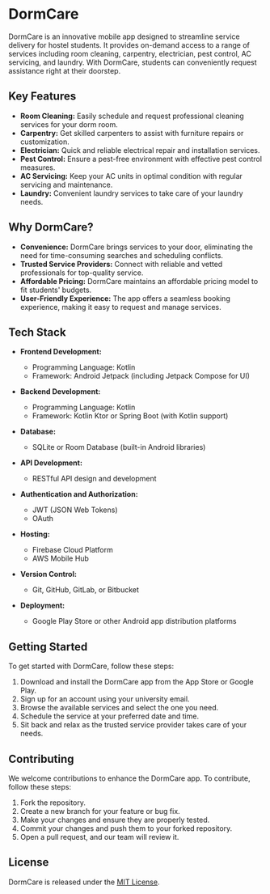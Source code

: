 # DormCare

DormCare is an innovative mobile app designed to streamline service delivery for hostel students. It provides on-demand access to a range of services including room cleaning, carpentry, electrician, pest control, AC servicing, and laundry. With DormCare, students can conveniently request assistance right at their doorstep.

## Key Features

- **Room Cleaning:** Easily schedule and request professional cleaning services for your dorm room.
- **Carpentry:** Get skilled carpenters to assist with furniture repairs or customization.
- **Electrician:** Quick and reliable electrical repair and installation services.
- **Pest Control:** Ensure a pest-free environment with effective pest control measures.
- **AC Servicing:** Keep your AC units in optimal condition with regular servicing and maintenance.
- **Laundry:** Convenient laundry services to take care of your laundry needs.

## Why DormCare?

- **Convenience:** DormCare brings services to your door, eliminating the need for time-consuming searches and scheduling conflicts.
- **Trusted Service Providers:** Connect with reliable and vetted professionals for top-quality service.
- **Affordable Pricing:** DormCare maintains an affordable pricing model to fit students' budgets.
- **User-Friendly Experience:** The app offers a seamless booking experience, making it easy to request and manage services.

## Tech Stack

- **Frontend Development:**
  - Programming Language: Kotlin
  - Framework: Android Jetpack (including Jetpack Compose for UI)

- **Backend Development:**
  - Programming Language: Kotlin
  - Framework: Kotlin Ktor or Spring Boot (with Kotlin support)

- **Database:**
  - SQLite or Room Database (built-in Android libraries)

- **API Development:**
  - RESTful API design and development

- **Authentication and Authorization:**
  - JWT (JSON Web Tokens)
  - OAuth

- **Hosting:**
  - Firebase Cloud Platform
  - AWS Mobile Hub

- **Version Control:**
  - Git, GitHub, GitLab, or Bitbucket

- **Deployment:**
  - Google Play Store or other Android app distribution platforms

## Getting Started

To get started with DormCare, follow these steps:

1. Download and install the DormCare app from the App Store or Google Play.
2. Sign up for an account using your university email.
3. Browse the available services and select the one you need.
4. Schedule the service at your preferred date and time.
5. Sit back and relax as the trusted service provider takes care of your needs.

## Contributing

We welcome contributions to enhance the DormCare app. To contribute, follow these steps:

1. Fork the repository.
2. Create a new branch for your feature or bug fix.
3. Make your changes and ensure they are properly tested.
4. Commit your changes and push them to your forked repository.
5. Open a pull request, and our team will review it.

## License

DormCare is released under the [MIT License](https://opensource.org/licenses/MIT).
